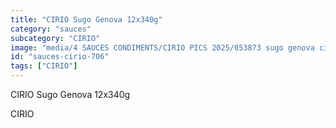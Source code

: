 ```yaml
---
title: "CIRIO Sugo Genova 12x340g"
category: "sauces"
subcategory: "CIRIO"
image: "media/4 SAUCES CONDIMENTS/CIRIO PICS 2025/053873 sugo genova cirio 12x340g trk.jpg"
id: "sauces-cirio-706"
tags: ["CIRIO"]
---
```


CIRIO Sugo Genova 12x340g

CIRIO
